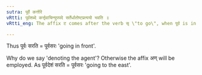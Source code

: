 ```yaml
---
sutra: पूर्वे कर्त्तरि
vRtti: पूर्वशब्दे कर्त्तृवाचिन्युपपदे सर्तेर्धातोष्टप्रत्ययो भवति ॥
vRtti_eng: The affix ट comes after the verb सृ \"to go\", when पूर्व is in composition with it, denoting the agent.

---
```

Thus पूर्वः सरति = पूर्वसरः 'going in front'.

Why do we say 'denoting the agent'? Otherwise the affix अण् will be employed. As पूर्वदेशं सरति = पूर्वसरः 'going to the east'.